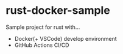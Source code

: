 # rust-docker-sample

Sample project for rust with...

- Docker(+ VSCode) develop environment
- GitHub Actions CI/CD

